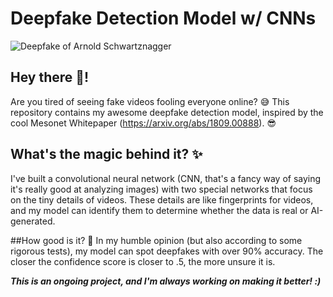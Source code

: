 # Deepfake Detection Model w/ CNNs
![Deepfake of Arnold Schwartznagger](https://external-content.duckduckgo.com/iu/?u=https%3A%2F%2Fstatic1.srcdn.com%2Fwordpress%2Fwp-content%2Fuploads%2F2020%2F02%2FTerminator-Deepfake.jpg&f=1&nofb=1&ipt=b31a8af41122b3f29dce2ccedfc7695c278d938cf7b67f93f0ede4f938719273&ipo=images)
## Hey there 👋!
Are you tired of seeing fake videos fooling everyone online? 😅  This repository contains my awesome deepfake detection model, inspired by the cool Mesonet Whitepaper (https://arxiv.org/abs/1809.00888). 😎

## What's the magic behind it? ✨
I've built a convolutional neural network (CNN, that's a fancy way of saying it's really good at analyzing images) with two special networks that focus on the tiny details of videos. These details are like fingerprints for videos, and my model can identify them to determine whether the data is real or AI-generated. 

##How good is it? 🤔
In my humble opinion (but also according to some rigorous tests), my model can spot deepfakes with over 90% accuracy. The closer the confidence score is closer to .5, the more unsure it is.




***This is an ongoing project, and I'm always working on making it better! :)***	
